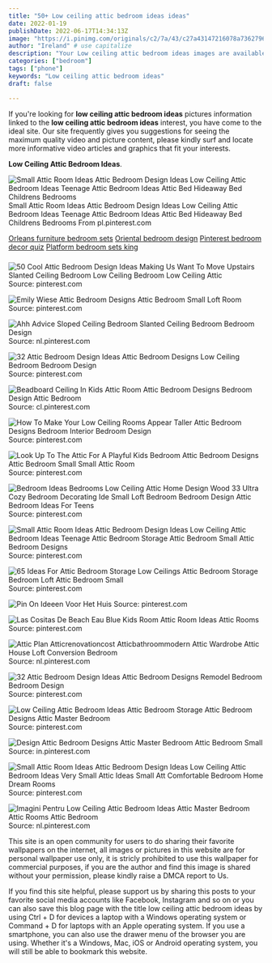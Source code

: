 ```yaml
---
title: "50+ Low ceiling attic bedroom ideas ideas"
date: 2022-01-19
publishDate: 2022-06-17T14:34:13Z
image: "https://i.pinimg.com/originals/c2/7a/43/c27a43147216078a736279635424b581.jpg"
author: "Ireland" # use capitalize
description: "Your Low ceiling attic bedroom ideas images are available. Low ceiling attic bedroom ideas are a topic that is being searched for and liked by netizens now. You can Download the Low ceiling attic bedroom ideas files here. Get all royalty-free photos and vectors."
categories: ["bedroom"]
tags: ["phone"]
keywords: "Low ceiling attic bedroom ideas"
draft: false

---
```


If you're looking for **low ceiling attic bedroom ideas** pictures information linked to the **low ceiling attic bedroom ideas** interest, you have come to the ideal  site.  Our site frequently  gives you  suggestions  for seeing  the maximum  quality video and picture  content, please kindly surf and locate more informative video articles and graphics  that fit your interests.

**Low Ceiling Attic Bedroom Ideas**. 

![Small Attic Room Ideas Attic Bedroom Design Ideas Low Ceiling Attic Bedroom Ideas Teenage Attic Bedroom Ideas Attic Bed Hideaway Bed Childrens Bedrooms](https://i.pinimg.com/736x/0d/d9/a4/0dd9a44243e9d77a9bedbab2d33c9491.jpg "Small Attic Room Ideas Attic Bedroom Design Ideas Low Ceiling Attic Bedroom Ideas Teenage Attic Bedroom Ideas Attic Bed Hideaway Bed Childrens Bedrooms")
Small Attic Room Ideas Attic Bedroom Design Ideas Low Ceiling Attic Bedroom Ideas Teenage Attic Bedroom Ideas Attic Bed Hideaway Bed Childrens Bedrooms From pl.pinterest.com

[Orleans furniture bedroom sets](/orleans-furniture-bedroom-sets/)
[Oriental bedroom design](/oriental-bedroom-design/)
[Pinterest bedroom decor quiz](/pinterest-bedroom-decor-quiz/)
[Platform bedroom sets king](/platform-bedroom-sets-king/)



### 

 


![50 Cool Attic Bedroom Design Ideas Making Us Want To Move Upstairs Slanted Ceiling Bedroom Low Ceiling Bedroom Low Ceiling Attic](https://i.pinimg.com/originals/e2/27/17/e22717b634eac84c1036c5cb731f8583.jpg "50 Cool Attic Bedroom Design Ideas Making Us Want To Move Upstairs Slanted Ceiling Bedroom Low Ceiling Bedroom Low Ceiling Attic")
Source: pinterest.com

 

![Emily Wiese Attic Bedroom Designs Attic Bedroom Small Loft Room](https://i.pinimg.com/originals/d7/05/31/d70531cd7252b44ab960d3b30625d95b.jpg "Emily Wiese Attic Bedroom Designs Attic Bedroom Small Loft Room")
Source: pinterest.com

 

![Ahh Advice Sloped Ceiling Bedroom Slanted Ceiling Bedroom Bedroom Design](https://i.pinimg.com/originals/c7/06/f0/c706f0f00fe0f7fb5318bcc6b968c68c.jpg "Ahh Advice Sloped Ceiling Bedroom Slanted Ceiling Bedroom Bedroom Design")
Source: nl.pinterest.com

 

![32 Attic Bedroom Design Ideas Attic Bedroom Designs Low Ceiling Bedroom Bedroom Design](https://i.pinimg.com/originals/8a/3c/b2/8a3cb2c3e906e5d2387e9b0084045694.jpg "32 Attic Bedroom Design Ideas Attic Bedroom Designs Low Ceiling Bedroom Bedroom Design")
Source: pinterest.com

 

![Beadboard Ceiling In Kids Attic Room Attic Bedroom Designs Bedroom Design Attic Bedroom](https://i.pinimg.com/originals/66/14/3d/66143d4d3b5998b384fdd381a7c4ca58.jpg "Beadboard Ceiling In Kids Attic Room Attic Bedroom Designs Bedroom Design Attic Bedroom")
Source: cl.pinterest.com

 

![How To Make Your Low Ceiling Rooms Appear Taller Attic Bedroom Designs Bedroom Interior Bedroom Design](https://i.pinimg.com/originals/75/f7/f3/75f7f3f6566df5364e6855c49e58c5ba.jpg "How To Make Your Low Ceiling Rooms Appear Taller Attic Bedroom Designs Bedroom Interior Bedroom Design")
Source: pinterest.com

 

![Look Up To The Attic For A Playful Kids Bedroom Attic Bedroom Designs Attic Bedroom Small Small Attic Room](https://i.pinimg.com/originals/3b/37/ea/3b37ea3c929b0e1efc688c291ca3a348.jpg "Look Up To The Attic For A Playful Kids Bedroom Attic Bedroom Designs Attic Bedroom Small Small Attic Room")
Source: pinterest.com

 

![Bedroom Ideas Bedrooms Low Ceiling Attic Home Design Wood 33 Ultra Cozy Bedroom Decorating Ide Small Loft Bedroom Bedroom Design Attic Bedroom Ideas For Teens](https://i.pinimg.com/originals/64/4c/df/644cdf43ddb6ffc65092146d77db8b5a.jpg "Bedroom Ideas Bedrooms Low Ceiling Attic Home Design Wood 33 Ultra Cozy Bedroom Decorating Ide Small Loft Bedroom Bedroom Design Attic Bedroom Ideas For Teens")
Source: pinterest.com

 

![Small Attic Room Ideas Attic Bedroom Design Ideas Low Ceiling Attic Bedroom Ideas Teenage Attic Bedroom Storage Attic Bedroom Small Attic Bedroom Designs](https://i.pinimg.com/474x/95/38/4c/95384c2be87ab124ad2722ea15bade76.jpg "Small Attic Room Ideas Attic Bedroom Design Ideas Low Ceiling Attic Bedroom Ideas Teenage Attic Bedroom Storage Attic Bedroom Small Attic Bedroom Designs")
Source: pinterest.com

 

![65 Ideas For Attic Bedroom Storage Low Ceilings Attic Bedroom Storage Bedroom Loft Attic Bedroom Small](https://i.pinimg.com/564x/3d/c0/5e/3dc05e5f6cd7938aee02f1ccc9a8921a.jpg "65 Ideas For Attic Bedroom Storage Low Ceilings Attic Bedroom Storage Bedroom Loft Attic Bedroom Small")
Source: pinterest.com

 

![Pin On Ideeen Voor Het Huis](https://i.pinimg.com/736x/17/ff/42/17ff42f415775782c14d62aadd944694.jpg "Pin On Ideeen Voor Het Huis")
Source: pinterest.com

 

![Las Cositas De Beach Eau Blue Kids Room Attic Room Ideas Attic Rooms](https://i.pinimg.com/originals/a0/c7/1e/a0c71ec064de0bba15041f302801c3bb.jpg "Las Cositas De Beach Eau Blue Kids Room Attic Room Ideas Attic Rooms")
Source: pinterest.com

 

![Attic Plan Atticrenovationcost Atticbathroommodern Attic Wardrobe Attic House Loft Conversion Bedroom](https://i.pinimg.com/originals/ec/55/93/ec559397f19047c9253bd84ae5d94a46.jpg "Attic Plan Atticrenovationcost Atticbathroommodern Attic Wardrobe Attic House Loft Conversion Bedroom")
Source: nl.pinterest.com

 

![32 Attic Bedroom Design Ideas Attic Bedroom Designs Remodel Bedroom Bedroom Design](https://i.pinimg.com/originals/92/a2/de/92a2de913f0e84ff4193bd48c86e1ee8.jpg "32 Attic Bedroom Design Ideas Attic Bedroom Designs Remodel Bedroom Bedroom Design")
Source: pinterest.com

 

![Low Ceiling Attic Bedroom Ideas Attic Bedroom Storage Attic Bedroom Designs Attic Master Bedroom](https://i.pinimg.com/originals/58/1b/00/581b00413c1923d817383cdbdcbc05bb.jpg "Low Ceiling Attic Bedroom Ideas Attic Bedroom Storage Attic Bedroom Designs Attic Master Bedroom")
Source: pinterest.com

 

![Design Attic Bedroom Designs Attic Master Bedroom Attic Bedroom Small](https://i.pinimg.com/originals/5f/b0/43/5fb043177673bac83daa810a528062a9.jpg "Design Attic Bedroom Designs Attic Master Bedroom Attic Bedroom Small")
Source: in.pinterest.com

 

![Small Attic Room Ideas Attic Bedroom Design Ideas Low Ceiling Attic Bedroom Ideas Very Small Attic Ideas Small Att Comfortable Bedroom Home Dream Rooms](https://i.pinimg.com/564x/44/09/59/440959677700e95bac306a28f0c9fcfa.jpg "Small Attic Room Ideas Attic Bedroom Design Ideas Low Ceiling Attic Bedroom Ideas Very Small Attic Ideas Small Att Comfortable Bedroom Home Dream Rooms")
Source: pinterest.com

 

![Imagini Pentru Low Ceiling Attic Bedroom Ideas Attic Master Bedroom Attic Rooms Attic Bedroom](https://i.pinimg.com/originals/c2/7a/43/c27a43147216078a736279635424b581.jpg "Imagini Pentru Low Ceiling Attic Bedroom Ideas Attic Master Bedroom Attic Rooms Attic Bedroom")
Source: nl.pinterest.com

 

This site is an open community for users to do sharing their favorite wallpapers on the internet, all images or pictures in this website are for personal wallpaper use only, it is stricly prohibited to use this wallpaper for commercial purposes, if you are the author and find this image is shared without your permission, please kindly raise a DMCA report to Us.

If you find this site helpful, please support us by sharing this posts to your favorite social media accounts like Facebook, Instagram and so on or you can also save this blog page with the title low ceiling attic bedroom ideas by using Ctrl + D for devices a laptop with a Windows operating system or Command + D for laptops with an Apple operating system. If you use a smartphone, you can also use the drawer menu of the browser you are using. Whether it's a Windows, Mac, iOS or Android operating system, you will still be able to bookmark this website.
